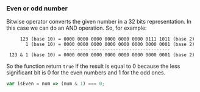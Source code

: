 ### Even or odd number

Bitwise operator converts the given number in a 32 bits representation. 
In this case we can do an AND operation. So, for example:

```
     123 (base 10) = 0000 0000 0000 0000 0000 0000 0111 1011 (base 2)
       1 (base 10) = 0000 0000 0000 0000 0000 0000 0000 0001 (base 2)
                     ---------------------------------------
 123 & 1 (base 10) = 0000 0000 0000 0000 0000 0000 0000 0001 (base 2)
```

So the function return `true` if the result is equal to 0 because 
the less significant bit is 0 for the even numbers and 1 for the odd ones.


```js
var isEven = num => (num & 1) === 0;
```
